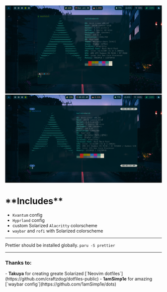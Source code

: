 ![](./screenshot.png?raw=true)
![](./screen.png?raw=true)

<h1>**Includes**</h1>

- `Kvantum` config
- `Hyprland` config
- custom Solarized `Alacritty` colorscheme
- `waybar` and `rofi` with Solarized colorscheme

<hr />

 Prettier should be installed globally. `paru -S prettier`

<hr />

<h3>Thanks to:</h3>
- <strong>Takuya</strong> for creating greate Solarized [`Neovim dotfiles`](https://github.com/craftzdog/dotfiles-public)
- <strong>1amSimp1e</strong> for amazing [`waybar config`](https://github.com/1amSimp1e/dots)
